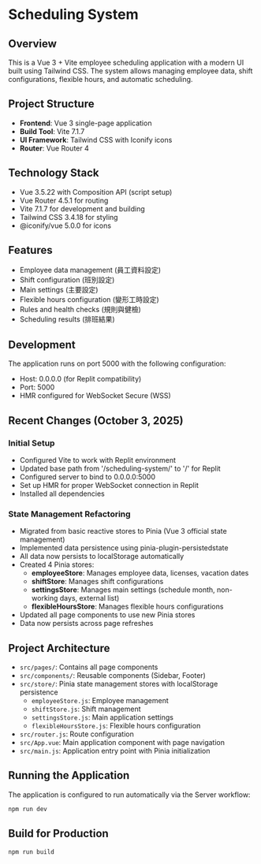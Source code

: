 # Scheduling System

## Overview
This is a Vue 3 + Vite employee scheduling application with a modern UI built using Tailwind CSS. The system allows managing employee data, shift configurations, flexible hours, and automatic scheduling.

## Project Structure
- **Frontend**: Vue 3 single-page application
- **Build Tool**: Vite 7.1.7
- **UI Framework**: Tailwind CSS with Iconify icons
- **Router**: Vue Router 4

## Technology Stack
- Vue 3.5.22 with Composition API (script setup)
- Vue Router 4.5.1 for routing
- Vite 7.1.7 for development and building
- Tailwind CSS 3.4.18 for styling
- @iconify/vue 5.0.0 for icons

## Features
- Employee data management (員工資料設定)
- Shift configuration (班別設定)
- Main settings (主要設定)
- Flexible hours configuration (變形工時設定)
- Rules and health checks (規則與健檢)
- Scheduling results (排班結果)

## Development
The application runs on port 5000 with the following configuration:
- Host: 0.0.0.0 (for Replit compatibility)
- Port: 5000
- HMR configured for WebSocket Secure (WSS)

## Recent Changes (October 3, 2025)
### Initial Setup
- Configured Vite to work with Replit environment
- Updated base path from '/scheduling-system/' to '/' for Replit
- Configured server to bind to 0.0.0.0:5000
- Set up HMR for proper WebSocket connection in Replit
- Installed all dependencies

### State Management Refactoring
- Migrated from basic reactive stores to Pinia (Vue 3 official state management)
- Implemented data persistence using pinia-plugin-persistedstate
- All data now persists to localStorage automatically
- Created 4 Pinia stores:
  - **employeeStore**: Manages employee data, licenses, vacation dates
  - **shiftStore**: Manages shift configurations
  - **settingsStore**: Manages main settings (schedule month, non-working days, external list)
  - **flexibleHoursStore**: Manages flexible hours configurations
- Updated all page components to use new Pinia stores
- Data now persists across page refreshes

## Project Architecture
- `src/pages/`: Contains all page components
- `src/components/`: Reusable components (Sidebar, Footer)
- `src/store/`: Pinia state management stores with localStorage persistence
  - `employeeStore.js`: Employee management
  - `shiftStore.js`: Shift management
  - `settingsStore.js`: Main application settings
  - `flexibleHoursStore.js`: Flexible hours configuration
- `src/router.js`: Route configuration
- `src/App.vue`: Main application component with page navigation
- `src/main.js`: Application entry point with Pinia initialization

## Running the Application
The application is configured to run automatically via the Server workflow:
```bash
npm run dev
```

## Build for Production
```bash
npm run build
```
